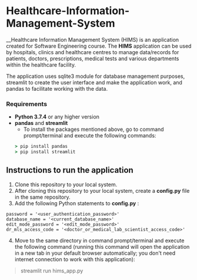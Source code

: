 # Healthcare-Information-Management-System

__Healthcare Information Management System (HIMS) is an application created for Software Engineering course. The __HIMS__ application can be used by hospitals, clinics and healthcare centres to manage data/records for patients, doctors, prescriptions, medical tests and various departments within the healthcare facility. 

The application uses sqlite3 module for database management purposes, streamlit to create the user interface and make the application work, and pandas to facilitate working with the data.

### Requirements

* __Python 3.7.4__ or any higher version
* __pandas__ and __streamlit__
  * To install the packages mentioned above, go to command prompt/terminal and execute the following commands:
  ```cmd
  > pip install pandas
  > pip install streamlit
  ```

## Instructions to run the application

1. Clone this repository to your local system.
2. After cloning this repository to your local system, create a __config.py__ file in the same repository.
3. Add the following Python statements to __config.py__ :
  ```
  password = '<user_authentication_password>'                               
  database_name = '<current_database_name>'                                 
  edit_mode_password = '<edit_mode_password>'                               
  dr_mls_access_code = '<doctor_or_medical_lab_scientist_access_code>'     
  ```
4. Move to the same directory in command prompt/terminal and execute the following command (running this command will open the application in a new tab in your default browser automatically; you don't need internet connection to work with this application):
> streamlit run hims_app.py



